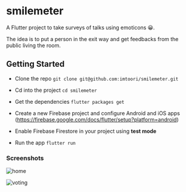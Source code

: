 # smilemeter

A Flutter project to take surveys of talks using emoticons 😀.

The idea is to put a person in the exit way and get feedbacks from the public living the room.

## Getting Started

- Clone the repo `git clone git@github.com:imtoori/smilemeter.git`

- Cd into the project `cd smilemeter`

- Get the dependencies `flutter packages get`

- Create a new Firebase project and configure Android and iOS apps (https://firebase.google.com/docs/flutter/setup?platform=android)

- Enable Firebase Firestore in your project using **test mode**

- Run the app `flutter run`

### Screenshots

![home](https://github.com/imtoori/smilemeter/blob/master/flutter_01.png)

![voting](https://github.com/imtoori/smilemeter/blob/master/flutter_02.png)